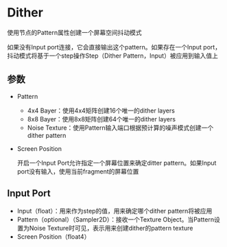 # Dither

使用节点的Pattern属性创建一个屏幕空间抖动模式

如果没有Input port连接，它会直接输出这个pattern。如果存在一个Input port，抖动模式将基于一个step操作Step（Dither Pattern，Input）被应用到输入值上

## 参数

- Pattern

  - 4x4 Bayer：使用4x4矩阵创建16个唯一的dither layers
  - 8x8 Bayer：使用8x8矩阵创建64个唯一的dither layers
  - Noise Texture：使用Pattern输入端口根据预计算的噪声模式创建一个dither pattern

- Screen Position

    开启一个Input Port允许指定一个屏幕位置来确定ditter pattern。如果Input port没有输入，使用当前fragment的屏幕位置

## Input Port

- Input（float）：用来作为step的值，用来确定哪个dither pattern将被应用
- Pattern（optional）（Sampler2D）：接收一个Texture Object。当Pattern设置为Noise Texture时可见，表示用来创建dither的pattern texture
- Screen Position（float4）

